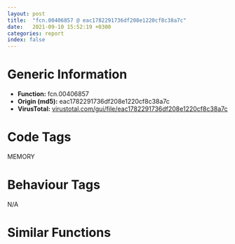 ```yaml
---
layout: post
title:  "fcn.00406857 @ eac1782291736df208e1220cf8c38a7c"
date:   2021-09-10 15:52:19 +0300
categories: report
index: false
---
```


# Generic Information
- **Function:** fcn.00406857
- **Origin (md5):** eac1782291736df208e1220cf8c38a7c
- **VirusTotal:** [virustotal.com/gui/file/eac1782291736df208e1220cf8c38a7c][virustotal_ref]

# Code Tags
<span class="tag" id="MEMORY">MEMORY</span>


# Behaviour Tags
<span class="bhv-tag" id="na">N/A</span>

# Similar Functions
<script type="text/javascript" src="https://www.gstatic.com/charts/loader.js"></script>
<script type="text/javascript">

    google.charts.load('current', {'packages':['corechart']});
    google.charts.setOnLoadCallback(drawChart);

    function drawChart() {
    var data = new google.visualization.DataTable();
        data.addColumn('number', 'X');
        data.addColumn('number', 'Y');
        data.addColumn({type: 'string', role: 'tooltip', 'p': {'html': true}});
        data.addColumn({'type': 'string', 'role': 'style'});
        
        data.addRows([
    [-96.77665710449219, -48.236507415771484, '<b><a href="/report/fcn.00406857@eac1782291736df208e1220cf8c38a7c">fcn.00406857</a><br>@eac1782291736df208e1220cf8c38a7c</b><br>', 'point { fill-color: #e0440e; }'],
[97.64006042480469, -17.74352264404297, '<b><a href="/report/fcn.004023aa@90aa43862e75a7f78f2655241632f0e5">fcn.004023aa</a><br>@90aa43862e75a7f78f2655241632f0e5</b><br>', 'null'],
[-3.9692118167877197, -32.904048919677734, '<b><a href="/report/fcn.00407b2b@7dd153bad1771b9e8d5266a341ebf949">fcn.00407b2b</a><br>@7dd153bad1771b9e8d5266a341ebf949</b><br>', 'null'],
[-36.67122268676758, 86.39945220947266, '<b><a href="/report/fcn.004013c0@562bf33eb57e8c08a86e538e69918c30">fcn.004013c0</a><br>@562bf33eb57e8c08a86e538e69918c30</b><br>', 'null'],
[-72.20783233642578, -7.814176559448242, '<b><a href="/report/fcn.00523c15@da37d90419c1292c0f16cbfd1f66402d">fcn.00523c15</a><br>@da37d90419c1292c0f16cbfd1f66402d</b><br>', 'null'],
[-42.3702278137207, -59.67623519897461, '<b><a href="/report/fcn.00405da2@ea9c1e2eeb951a8e6185c6674c228f98">fcn.00405da2</a><br>@ea9c1e2eeb951a8e6185c6674c228f98</b><br>', 'null'],
[26.924030303955078, 83.90524291992188, '<b><a href="/report/fcn.00401def@dd7278b699f8b751b4e28f3abe51fa08">fcn.00401def</a><br>@dd7278b699f8b751b4e28f3abe51fa08</b><br>', 'null'],
[-125.7081069946289, 13.585246086120605, '<b><a href="/report/fcn.0054ec2d@9a2108de6665bf53e42d7cbbbe5a0866">fcn.0054ec2d</a><br>@9a2108de6665bf53e42d7cbbbe5a0866</b><br>', 'null'],
[-75.423828125, 58.46717071533203, '<b><a href="/report/fcn.00405d1e@1c48774da6a3dd4bf3ea41716a332c61">fcn.00405d1e</a><br>@1c48774da6a3dd4bf3ea41716a332c61</b><br>', 'null'],
[72.90313720703125, -56.13606262207031, '<b><a href="/report/fcn.006db003@4b0f64217d092c5f535224282602e937">fcn.006db003</a><br>@4b0f64217d092c5f535224282602e937</b><br>', 'null'],
[1.0507781505584717, 43.999420166015625, '<b><a href="/report/fcn.00402162@db863ed6a700d7bfd018a178d481bd23">fcn.00402162</a><br>@db863ed6a700d7bfd018a178d481bd23</b><br>', 'null'],

        ]);

    var options = {
        title: 'Similarity Plot',
        legend: 'none',
        colors: ['#dedbd9', '#e6693e', '#ec8f6e', '#f3b49f', '#f6c7b6'],
        tooltip: {isHtml: true, trigger: 'both'},
        explorer: {
        actions: ["dragToZoom", "rightClickToReset"],
        },
        chartArea: {
        width: '80%',
        height: '80%'
        },
        width: '100%',
        height: '100%'
    };

    var chart = new google.visualization.ScatterChart(document.getElementById('chart_div'));

    chart.draw(data, options);
    }
    
</script>


<div id="chart_div" style="width: 100%px; height: 100%;"></div>

# Disassembled Code
{% highlight nasm %}

push ebp
mov ebp, esp
sub esp, 0x8c
mov eax, dword[ebp-0x30]
add eax, dword[ebp-0x4c]
mov dword[ebp-8], eax
mov eax, dword[ebp-8]
add eax, dword[ebp-0x40]
mov dword[ebp-0x24], eax
mov eax, dword[ebp-0x18]
add eax, dword[ebp-0x18]
mov dword[ebp-4], eax
mov eax, dword[ebp-0x4c]
add eax, dword[ebp-0x1c]
mov dword[ebp-0x2c], eax
mov eax, dword[ebp-0x24]
add eax, dword[ebp-0x34]
mov dword[ebp-0x44], eax
mov eax, dword[ebp-0x2c]
cmp eax, dword[ebp-0x40]
jae 0x4068a9
mov eax, dword[ebp-0x28]
cmp eax, dword[ebp-0x14]
jae 0x4068a9
mov eax, dword[ebp-0x38]
add eax, dword[ebp-0xc]
add eax, dword[ebp-0x38]
mov dword[ebp-0x1c], eax
mov eax, dword[ebp-0x24]
mov dword[ebp-0x7c], eax
cmp dword[ebp-0x7c], 0x43
je 0x4068c9
cmp dword[ebp-0x7c], 0x8f
je 0x4068d7
cmp dword[ebp-0x7c], 0xbd
je 0x4068e2
jmp 0x4068f0
mov eax, dword[ebp-0x34]
add eax, dword[ebp-0x10]
add eax, dword[ebp-0x20]
mov dword[ebp-0x2c], eax
jmp 0x4068f9
mov eax, dword[ebp-0x18]
add eax, dword[ebp-0x1c]
mov dword[ebp-0xc], eax
jmp 0x4068f9
mov eax, dword[ebp-0x38]
add eax, dword[ebp-0x34]
add eax, dword[ebp-0x28]
mov dword[ebp-0x48], eax
jmp 0x4068f9
mov eax, dword[ebp-0x10]
add eax, dword[ebp-8]
mov dword[ebp-0x44], eax
mov eax, dword[ebp-0xc]
add eax, dword[ebp-0x18]
add eax, dword[ebp-4]
mov dword[ebp-0x50], eax
mov eax, dword[ebp-0x10]
add eax, dword[ebp-0x50]
mov dword[ebp-0x38], eax
mov eax, dword[ebp-0x34]
cmp eax, dword[ebp-0x18]
jne 0x40691e
mov eax, dword[ebp-0xc]
cmp eax, dword[ebp-0x48]
jb 0x406924
cmp dword[ebp-0x30], 0
jb 0x406930
mov eax, dword[ebp-0x1c]
add eax, dword[ebp-0x14]
add eax, dword[ebp-0x2c]
mov dword[ebp-0x20], eax
mov eax, dword[ebp-0x2c]
add eax, dword[ebp-0x10]
add eax, dword[ebp-0x20]
mov dword[ebp-8], eax
mov eax, dword[ebp-0x4c]
cmp eax, dword[ebp-0x48]
jae 0x40694c
mov eax, dword[ebp-0x50]
cmp eax, dword[ebp-0x20]
jbe 0x406955
mov eax, dword[ebp-0x34]
add eax, dword[ebp-4]
mov dword[ebp-0x3c], eax
mov eax, dword[ebp-0x14]
add eax, dword[ebp-0x24]
add eax, dword[ebp-4]
mov dword[ebp-0x18], eax
mov eax, dword[ebp-0x3c]
add eax, dword[ebp-4]
add eax, dword[ebp-0x14]
mov dword[ebp-0x20], eax
cmp dword[ebp-0x28], 0
jb 0x40697b
mov eax, dword[ebp-0x34]
cmp eax, dword[ebp-0x18]
jb 0x406983
mov eax, dword[ebp-0x40]
cmp eax, dword[ebp-0xc]
jne 0x40698c
mov eax, dword[ebp-0xc]
add eax, dword[ebp-8]
mov dword[ebp-0x2c], eax
mov eax, dword[ebp-8]
add eax, dword[ebp-0x1c]
mov dword[ebp-4], eax
mov eax, dword[ebp-0x48]
add eax, dword[ebp-0x48]
mov dword[ebp-0x28], eax
mov eax, dword[ebp-0x54]
add eax, dword[ebp-0x38]
mov dword[ebp-0x1c], eax
mov eax, dword[ebp-0x2c]
add eax, dword[ebp-0x10]
mov dword[ebp-0x1c], eax
mov eax, dword[ebp-0x30]
add eax, dword[ebp-0x24]
mov dword[ebp-0x4c], eax
push 0x40
push 0x3000
push 0x185db1
push 0
call dword[sym.imp.KERNEL32.dll_VirtualAlloc]
mov dword[ebp-0x78], eax
mov eax, dword[ebp-0x3c]
add eax, dword[ebp-0x1c]
add eax, dword[ebp-0x34]
mov dword[ebp-0x44], eax
mov eax, dword[ebp-0x54]
cmp eax, dword[ebp-0x44]
jne 0x4069ec
mov eax, dword[ebp-0x4c]
cmp eax, dword[ebp-0x18]
jbe 0x4069f5
mov eax, dword[ebp-0xc]
add eax, dword[ebp-0x30]
mov dword[ebp-8], eax
mov eax, dword[ebp-0x30]
add eax, dword[ebp-0x10]
mov dword[ebp-0x1c], eax
cmp dword[ebp-4], 0
je 0x406a0c
mov eax, dword[ebp-8]
cmp eax, dword[ebp-0x30]
jae 0x406a18
mov eax, dword[ebp-0x3c]
add eax, dword[ebp-0x20]
add eax, dword[ebp-0x24]
mov dword[ebp-0x30], eax
mov eax, dword[ebp-0x54]
add eax, dword[ebp-0xc]
mov dword[ebp-0x28], eax
mov eax, dword[ebp-0x28]
add eax, dword[ebp-0x44]
add eax, dword[ebp-0x18]
mov dword[ebp-0x14], eax
mov eax, dword[ebp-0x34]
add eax, dword[ebp-4]
add eax, dword[ebp-0x14]
mov dword[ebp-0x50], eax
and dword[ebp-8], 0
jmp 0x406a46
mov eax, dword[ebp-8]
inc eax
mov dword[ebp-8], eax
cmp dword[ebp-8], 3
jae 0x406a57
mov eax, dword[ebp-0x38]
add eax, dword[ebp-0x1c]
mov dword[ebp-0x3c], eax
jmp 0x406a3f
mov eax, dword[ebp-0x2c]
cmp eax, dword[ebp-0x48]
jbe 0x406a70
mov eax, dword[ebp-0x1c]
cmp eax, dword[ebp-0x10]
je 0x406a70
mov eax, dword[ebp-0x28]
add eax, dword[ebp-0x18]
mov dword[ebp-0x24], eax
mov eax, dword[ebp-0x14]
add eax, dword[ebp-0x1c]
mov dword[ebp-8], eax
mov eax, dword[ebp-0x48]
add eax, dword[ebp-0x34]
mov dword[ebp-0x18], eax
cmp dword[ebp-0x2c], 0
je 0x406a8e
cmp dword[ebp-0x10], 0
jae 0x406a97
mov eax, dword[ebp-0x54]
add eax, dword[ebp-0x10]
mov dword[ebp-0x48], eax
mov eax, dword[ebp-8]
add eax, dword[ebp-0x50]
mov dword[ebp-0x2c], eax
mov eax, dword[ebp-0x78]
add eax, 0xea000
mov dword[ebp-0x78], eax
mov eax, dword[ebp-0x4c]
add eax, dword[ebp-0x50]
mov dword[ebp-0x14], eax
mov eax, dword[ebp-0x28]
add eax, dword[ebp-0x14]
add eax, dword[ebp-0x48]
mov dword[ebp-0x24], eax
mov eax, dword[ebp-0x28]
add eax, dword[ebp-0x14]
mov dword[ebp-0x34], eax
mov eax, dword[ebp-0x48]
add eax, dword[ebp-0x50]
mov dword[ebp-0x54], eax
mov dword[ebp-0x84], 0x46e7f28
mov eax, dword[ebp-0x30]
cmp eax, dword[ebp-0x3c]
jne 0x406aec
mov eax, dword[ebp-0x3c]
cmp eax, dword[ebp-0x20]
jb 0x406af5
mov eax, dword[ebp-0x40]
add eax, dword[ebp-0x38]
mov dword[ebp-0x30], eax
mov eax, dword[ebp-8]
add eax, dword[ebp-0x50]
mov dword[ebp-0x38], eax
mov eax, dword[ebp-4]
add eax, dword[ebp-0x1c]
add eax, dword[ebp-0x1c]
mov dword[ebp-0x40], eax
mov eax, dword[ebp-0xc]
add eax, dword[ebp-0x14]
mov dword[ebp-0x28], eax
and dword[ebp-0x58], 0
mov eax, dword[ebp-8]
add eax, dword[ebp-0x24]
mov dword[ebp-0x10], eax
mov eax, dword[ebp-0x20]
mov dword[ebp-0x6c], eax
cmp dword[ebp-0x6c], 0x23
je 0x406b49
cmp dword[ebp-0x6c], 0x83
je 0x406b6d
cmp dword[ebp-0x6c], 0x95
je 0x406b57
cmp dword[ebp-0x6c], 0xde
je 0x406b62
jmp 0x406b78
mov eax, dword[ebp-0x38]
add eax, dword[ebp-0x1c]
add eax, dword[ebp-0x3c]
mov dword[ebp-0x10], eax
jmp 0x406b84
mov eax, dword[ebp-0x18]
add eax, dword[ebp-0x28]
mov dword[ebp-0x24], eax
jmp 0x406b84
mov eax, dword[ebp-0x10]
add eax, dword[ebp-0x34]
mov dword[ebp-0x24], eax
jmp 0x406b84
mov eax, dword[ebp-0x2c]
add eax, dword[ebp-0xc]
mov dword[ebp-0x10], eax
jmp 0x406b84
mov eax, dword[ebp-8]
add eax, dword[ebp-0x3c]
add eax, dword[ebp-0x50]
mov dword[ebp-0x24], eax
mov eax, dword[ebp-0x30]
add eax, dword[ebp-8]
add eax, dword[ebp-0xc]
mov dword[ebp-4], eax
mov eax, dword[ebp-0x10]
add eax, dword[ebp-0x34]
add eax, dword[ebp-0x4c]
mov dword[ebp-0x54], eax
mov eax, dword[ebp-0x30]
add eax, dword[ebp-0x40]
add eax, dword[ebp-4]
mov dword[ebp-0x34], eax
mov eax, dword[ebp-0x24]
add eax, dword[ebp-0x50]
mov dword[ebp-0x14], eax
mov dword[ebp-0x70], 0xad97d9fe
mov eax, dword[ebp-0x18]
add eax, dword[ebp-0x48]
add eax, dword[ebp-0x28]
mov dword[ebp-0x10], eax
mov eax, dword[ebp-0x4c]
add eax, dword[ebp-0x10]
add eax, dword[ebp-0x10]
mov dword[ebp-0x20], eax
mov dword[ebp-0x64], 0x2fd1b980
mov eax, dword[ebp-0x54]
add eax, dword[ebp-0x20]
add eax, dword[ebp-0x28]
mov dword[ebp-0x38], eax
mov dword[ebp-0x5c], 0x2ee7065a
mov eax, dword[ebp-8]
cmp eax, dword[ebp-0x24]
jne 0x406bf8
cmp dword[ebp-0x14], 0
jb 0x406c00
mov eax, dword[ebp-0x50]
cmp eax, dword[ebp-0x3c]
je 0x406c09
mov eax, dword[ebp-8]
add eax, dword[ebp-0xc]
mov dword[ebp-0x20], eax
mov eax, dword[ebp-0xc]
add eax, dword[ebp-0x1c]
mov dword[ebp-0x44], eax
mov dword[ebp-0x60], 0x2c3ec6a0
mov eax, dword[ebp-0x14]
add eax, dword[ebp-0x18]
add eax, dword[ebp-0x20]
mov dword[ebp-0x40], eax
mov eax, dword[ebp-0x18]
cmp eax, dword[ebp-0x14]
jne 0x406c49
mov eax, dword[ebp-0x1c]
cmp eax, dword[ebp-0x54]
je 0x406c49
mov eax, dword[ebp-0x14]
cmp eax, dword[ebp-0x10]
jbe 0x406c49
mov eax, dword[ebp-0x10]
add eax, dword[ebp-0x10]
add eax, dword[ebp-0x1c]
mov dword[ebp-0x30], eax
mov dword[ebp-0x74], 0x308d851d
mov eax, dword[ebp-0x20]
add eax, dword[ebp-0x24]
mov dword[ebp-0x44], eax
mov eax, dword[ebp-0x24]
add eax, dword[ebp-0x38]
mov dword[ebp-0x48], eax
mov dword[ebp-0x80], 0x7d711155
mov eax, dword[ebp-4]
add eax, dword[ebp-0x2c]
add eax, dword[ebp-0x1c]
mov dword[ebp-0x3c], eax
mov eax, dword[ebp-0x14]
cmp eax, dword[ebp-0x4c]
jae 0x406c97
cmp dword[ebp-0x40], 0
jb 0x406c97
mov eax, dword[ebp-0x44]
cmp eax, dword[ebp-4]
jae 0x406c97
mov eax, dword[ebp-0x40]
add eax, dword[ebp-0xc]
add eax, dword[ebp-0xc]
mov dword[ebp-4], eax
and dword[ebp-0x58], 0
cmp dword[ebp-0x58], 0xaa08
jae 0x40714b
mov eax, dword[ebp-0x38]
add eax, dword[ebp-0x14]
mov dword[ebp-0x20], eax
mov eax, dword[ebp-0x70]
add eax, dword[ebp-0x64]
mov dword[ebp-0x70], eax
mov eax, dword[ebp-0x44]
add eax, dword[ebp-0x2c]
mov dword[ebp-0x20], eax
mov eax, dword[ebp-0x2c]
add eax, dword[ebp-0x20]
add eax, dword[ebp-0x50]
mov dword[ebp-0x1c], eax
mov eax, dword[ebp-0x64]
xor eax, dword[ebp-0x74]
mov dword[ebp-0x64], eax
mov eax, dword[ebp-0x20]
add eax, dword[ebp-0x28]
add eax, dword[ebp-0x44]
mov dword[ebp-0xc], eax
mov eax, dword[ebp-0x28]
add eax, dword[ebp-0x14]
mov dword[ebp-0x2c], eax
mov eax, dword[ebp-0x64]
add eax, dword[ebp-0x5c]
mov dword[ebp-0x64], eax
mov eax, dword[ebp-0x30]
add eax, dword[ebp-8]
add eax, dword[ebp-0x14]
mov dword[ebp-0x1c], eax
mov eax, dword[ebp-0x5c]
xor eax, dword[ebp-0x70]
mov dword[ebp-0x5c], eax
mov eax, dword[ebp-0x20]
add eax, dword[ebp-0x48]
mov dword[ebp-0x18], eax
mov eax, dword[ebp-0x38]
add eax, dword[ebp-0xc]
add eax, dword[ebp-0x1c]
mov dword[ebp-0x24], eax
mov eax, dword[ebp-0x74]
add eax, dword[ebp-0x80]
mov dword[ebp-0x74], eax
mov eax, dword[ebp-0x18]
add eax, dword[ebp-0x30]
add eax, dword[ebp-0x24]
mov dword[ebp-0x20], eax
mov eax, dword[ebp-0x2c]
add eax, dword[ebp-0x24]
mov dword[ebp-0xc], eax
mov eax, dword[ebp-0x60]
add eax, dword[ebp-0x80]
mov dword[ebp-0x60], eax
mov eax, dword[ebp-0x50]
add eax, dword[ebp-0x38]
add eax, dword[ebp-0x50]
mov dword[ebp-0x40], eax
mov eax, dword[ebp-4]
add eax, dword[ebp-0x34]
add eax, dword[ebp-0x20]
mov dword[ebp-0x38], eax
mov eax, dword[ebp-0x5c]
xor eax, dword[ebp-0x60]
mov dword[ebp-0x5c], eax
mov eax, dword[ebp-0x30]
add eax, dword[ebp-4]
add eax, dword[ebp-0x34]
mov dword[ebp-0x54], eax
mov eax, dword[ebp-0x40]
add eax, dword[ebp-0xc]
add eax, dword[ebp-0x24]
mov dword[ebp-0x18], eax
mov eax, dword[ebp-0x60]
add eax, dword[ebp-0x74]
mov dword[ebp-0x60], eax
mov eax, dword[ebp-0x18]
add eax, dword[ebp-4]
mov dword[ebp-0x4c], eax
mov eax, dword[ebp-4]
add eax, dword[ebp-0x34]
mov dword[ebp-0x38], eax
mov eax, dword[ebp-0x4c]
add eax, dword[ebp-0x40]
add eax, dword[ebp-0x14]
mov dword[ebp-0xc], eax
mov eax, dword[ebp-4]
add eax, dword[ebp-0x3c]
mov dword[ebp-0x14], eax
mov eax, dword[ebp-0x78]
add eax, dword[ebp-0x58]
mov dword[ebp-0x8c], eax
and dword[ebp-0x14], 0
jmp 0x406dc9
mov eax, dword[ebp-0x14]
inc eax
mov dword[ebp-0x14], eax
cmp dword[ebp-0x14], 3
jae 0x406ddd
mov eax, dword[ebp-0x10]
add eax, dword[ebp-0xc]
add eax, dword[ebp-0x2c]
mov dword[ebp-0x3c], eax
jmp 0x406dc2
mov eax, dword[ebp-0x40]
add eax, dword[ebp-0x1c]
mov dword[ebp-0x20], eax
mov eax, dword[ebp-8]
add eax, dword[ebp-0x18]
mov dword[ebp-0xc], eax
mov eax, dword[ebp-0x14]
cmp eax, dword[ebp-0x40]
jb 0x406dfd
cmp dword[ebp-8], 0
jne 0x406e09
mov eax, dword[ebp-0x14]
add eax, dword[ebp-0x3c]
add eax, dword[ebp-0x30]
mov dword[ebp-0x24], eax
mov eax, dword[ebp-0x84]
add eax, dword[ebp-0x58]
mov dword[ebp-0x88], eax
mov eax, dword[ebp-0x28]
add eax, dword[ebp-0xc]
mov dword[ebp-0x2c], eax
mov eax, dword[ebp-0x10]
add eax, dword[ebp-0x34]
add eax, dword[ebp-0x2c]
mov dword[ebp-0x38], eax
mov eax, dword[ebp-0x34]
cmp eax, dword[ebp-0x38]
jbe 0x406e3d
mov eax, dword[ebp-0x34]
cmp eax, dword[ebp-0x3c]
ja 0x406e45
mov eax, dword[ebp-0xc]
cmp eax, dword[ebp-0x44]
je 0x406e51
mov eax, dword[ebp-0x1c]
add eax, dword[ebp-8]
add eax, dword[ebp-0x2c]
mov dword[ebp-0x54], eax
mov eax, dword[ebp-0x24]
add eax, dword[ebp-0x2c]
add eax, dword[ebp-0x34]
mov dword[ebp-0x28], eax
mov eax, dword[ebp-0x88]
mov eax, dword[eax]
xor eax, dword[ebp-0x70]
mov ecx, dword[ebp-0x8c]
mov dword[ecx], eax
mov eax, dword[ebp-4]
add eax, dword[ebp-4]
add eax, dword[ebp-0x54]
mov dword[ebp-0x48], eax
mov eax, dword[ebp-0x14]
add eax, dword[ebp-0x18]
add eax, dword[ebp-0x28]
mov dword[ebp-0x30], eax
and dword[ebp-0x40], 0
jmp 0x406e95
mov eax, dword[ebp-0x40]
inc eax
mov dword[ebp-0x40], eax
cmp dword[ebp-0x40], 1
jae 0x406ea6
mov eax, dword[ebp-0x30]
add eax, dword[ebp-4]
mov dword[ebp-0x38], eax
jmp 0x406e8e
mov eax, dword[ebp-8]
add eax, dword[ebp-0x4c]
add eax, dword[ebp-0x1c]
mov dword[ebp-0x18], eax
mov eax, dword[ebp-0x28]
add eax, dword[ebp-0x48]
mov dword[ebp-0x54], eax
mov eax, dword[ebp-8]
add eax, dword[ebp-4]
add eax, dword[ebp-0x54]
mov dword[ebp-0x20], eax
mov eax, dword[ebp-0x38]
add eax, dword[ebp-0x4c]
mov dword[ebp-0x34], eax
mov eax, dword[ebp-0x58]
add eax, 0xd4eb5
mov dword[ebp-0x58], eax
mov eax, dword[ebp-0xc]
add eax, dword[ebp-0x10]
add eax, dword[ebp-8]
mov dword[ebp-0x4c], eax
mov eax, dword[ebp-0x10]
add eax, dword[ebp-0x34]
mov dword[ebp-0x44], eax
mov eax, dword[ebp-4]
cmp eax, dword[ebp-0x50]
je 0x406f14
mov eax, dword[ebp-0xc]
cmp eax, dword[ebp-0x54]
jb 0x406f14
mov eax, dword[ebp-0x14]
cmp eax, dword[ebp-0x20]
je 0x406f14
mov eax, dword[ebp-0x50]
add eax, dword[ebp-0x18]
add eax, dword[ebp-0x28]
mov dword[ebp-0x2c], eax
and dword[ebp-0x3c], 0
jmp 0x406f21
mov eax, dword[ebp-0x3c]
inc eax
mov dword[ebp-0x3c], eax
cmp dword[ebp-0x3c], 3
jae 0x406f32
mov eax, dword[ebp-0x24]
add eax, dword[ebp-8]
mov dword[ebp-0x14], eax
jmp 0x406f1a
mov eax, dword[ebp-0x30]
add eax, dword[ebp-0x38]
add eax, dword[ebp-4]
mov dword[ebp-0x34], eax
mov eax, dword[ebp-0xc]
add eax, dword[ebp-0x34]
add eax, dword[ebp-0x10]
mov dword[ebp-0x24], eax
mov eax, dword[ebp-0x38]
add eax, dword[ebp-0x10]
add eax, dword[ebp-0x34]
mov dword[ebp-0x14], eax
mov eax, dword[ebp-0x58]
add eax, 0x6a08c
mov dword[ebp-0x58], eax
mov eax, dword[ebp-8]
add eax, dword[ebp-8]
mov dword[ebp-0x48], eax
mov eax, dword[ebp-4]
add eax, dword[ebp-0x10]
mov dword[ebp-0x18], eax
and dword[ebp-0x44], 0
jmp 0x406f80
mov eax, dword[ebp-0x44]
inc eax
mov dword[ebp-0x44], eax
cmp dword[ebp-0x44], 1
jae 0x406f94
mov eax, dword[ebp-0x54]
add eax, dword[ebp-0x30]
add eax, dword[ebp-0xc]
mov dword[ebp-0x18], eax
jmp 0x406f79
and dword[ebp-4], 0
jmp 0x406fa1
mov eax, dword[ebp-4]
inc eax
mov dword[ebp-4], eax
cmp dword[ebp-4], 3
jae 0x406fb5
mov eax, dword[ebp-0x4c]
add eax, dword[ebp-0x20]
add eax, dword[ebp-0x38]
mov dword[ebp-0x18], eax
jmp 0x406f9a
mov eax, dword[ebp-8]
add eax, dword[ebp-0x50]
mov dword[ebp-0x1c], eax
mov eax, dword[ebp-0x4c]
add eax, dword[ebp-0xc]
add eax, dword[ebp-0x54]
mov dword[ebp-0x14], eax
mov eax, dword[ebp-0x44]
cmp eax, dword[ebp-0x38]
jne 0x406feb
mov eax, dword[ebp-0x44]
cmp eax, dword[ebp-0x10]
ja 0x406feb
mov eax, dword[ebp-0x1c]
cmp eax, dword[ebp-4]
jae 0x406feb
mov eax, dword[ebp-0x18]
add eax, dword[ebp-0x28]
mov dword[ebp-0x1c], eax
mov eax, dword[ebp-0x30]
add eax, dword[ebp-0x30]
mov dword[ebp-0x10], eax
mov eax, dword[ebp-0x34]
add eax, dword[ebp-0x40]
mov dword[ebp-0x54], eax
mov eax, dword[ebp-0x58]
add eax, 0x30649
mov dword[ebp-0x58], eax
mov eax, dword[ebp-0x4c]
add eax, dword[ebp-0xc]
mov dword[ebp-0x30], eax
mov eax, dword[ebp-0xc]
add eax, dword[ebp-0x28]
mov dword[ebp-0x50], eax
mov eax, dword[ebp-0x3c]
add eax, dword[ebp-8]
add eax, dword[ebp-0x40]
mov dword[ebp-0x10], eax
mov eax, dword[ebp-0xc]
add eax, dword[ebp-4]
add eax, dword[ebp-0x50]
mov dword[ebp-0x48], eax
mov eax, dword[ebp-0x24]
add eax, dword[ebp-8]
add eax, dword[ebp-0x30]
mov dword[ebp-0x40], eax
mov eax, dword[ebp-0x58]
sub eax, 0x6fc6d
mov dword[ebp-0x58], eax
mov eax, dword[ebp-0x30]
add eax, dword[ebp-0x40]
add eax, dword[ebp-0x1c]
mov dword[ebp-0x20], eax
mov eax, dword[ebp-8]
add eax, dword[ebp-0x18]
add eax, dword[ebp-0x3c]
mov dword[ebp-0x24], eax
mov eax, dword[ebp-0xc]
add eax, dword[ebp-0x4c]
add eax, dword[ebp-0x10]
mov dword[ebp-8], eax
mov eax, dword[ebp-4]
add eax, dword[ebp-4]
add eax, dword[ebp-0xc]
mov dword[ebp-0x54], eax
mov eax, dword[ebp-0x30]
mov dword[ebp-0x68], eax
cmp dword[ebp-0x68], 0x5b
je 0x4070cc
cmp dword[ebp-0x68], 0xac
je 0x4070d7
cmp dword[ebp-0x68], 0xd2
je 0x4070ab
cmp dword[ebp-0x68], 0x125
je 0x4070b6
cmp dword[ebp-0x68], 0x16a
je 0x4070c1
jmp 0x4070e5
mov eax, dword[ebp-0x3c]
add eax, dword[ebp-0x24]
mov dword[ebp-0x18], eax
jmp 0x4070ee
mov eax, dword[ebp-8]
add eax, dword[ebp-0x20]
mov dword[ebp-0x44], eax
jmp 0x4070ee
mov eax, dword[ebp-0x2c]
add eax, dword[ebp-0x10]
mov dword[ebp-0x4c], eax
jmp 0x4070ee
mov eax, dword[ebp-0x2c]
add eax, dword[ebp-0x30]
mov dword[ebp-0x28], eax
jmp 0x4070ee
mov eax, dword[ebp-0x38]
add eax, dword[ebp-0x2c]
add eax, dword[ebp-0x44]
mov dword[ebp-0x18], eax
jmp 0x4070ee
mov eax, dword[ebp-0x34]
add eax, dword[ebp-0x34]
mov dword[ebp-0x20], eax
mov eax, dword[ebp-0x4c]
add eax, dword[ebp-0x3c]
mov dword[ebp-0x1c], eax
mov eax, dword[ebp-0x10]
add eax, dword[ebp-0x18]
add eax, dword[ebp-0x20]
mov dword[ebp-0x2c], eax
mov eax, dword[ebp-0x28]
cmp eax, dword[ebp-0x48]
jne 0x40711b
mov eax, dword[ebp-0x2c]
cmp eax, dword[ebp-0x3c]
ja 0x407124
mov eax, dword[ebp-0x48]
cmp eax, dword[ebp-0x28]
jne 0x407124
mov eax, dword[ebp-0x50]
add eax, dword[ebp-0x54]
mov dword[ebp-0x48], eax
mov eax, dword[ebp-0x10]
add eax, dword[ebp-0x28]
add eax, dword[ebp-0x20]
mov dword[ebp-4], eax
mov eax, dword[ebp-0x58]
sub eax, 0xc2c36
mov dword[ebp-0x58], eax
mov eax, dword[ebp-0x58]
sub eax, 0x3cce3
mov dword[ebp-0x58], eax
jmp 0x406c9b
mov eax, dword[ebp-0x28]
add eax, dword[ebp-0x44]
add eax, dword[ebp-0x14]
mov dword[ebp-4], eax
mov eax, dword[ebp-0x78]
add eax, 0x8984
mov dword[0x412060], eax
mov eax, dword[ebp-0x24]
add eax, dword[ebp-0x48]
add eax, dword[ebp-4]
mov dword[ebp-0x54], eax
mov eax, dword[ebp-0x44]
add eax, dword[ebp-0x10]
add eax, dword[ebp-0x40]
mov dword[ebp-0x38], eax
mov eax, dword[ebp-0xc]
add eax, dword[ebp-0x28]
add eax, dword[ebp-0x24]
mov dword[ebp-0x30], eax
mov eax, dword[ebp-0x44]
add eax, dword[ebp-0x4c]
mov dword[ebp-0x2c], eax
mov eax, dword[ebp-0x3c]
add eax, dword[ebp-0x28]
mov dword[ebp-0x20], eax
mov esp, ebp
pop ebp
ret

{% endhighlight %}

[virustotal_ref]: https://www.virustotal.com/gui/file/eac1782291736df208e1220cf8c38a7c